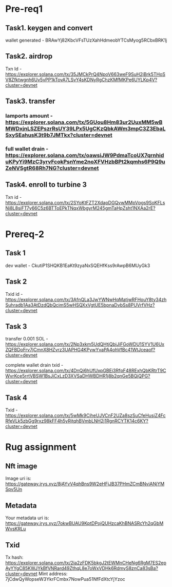 # Pre-req1 
## Task1. keygen and convert 
wallet generated - BRAwYj82KbcVFsTUzXahHdmeobYTCsMyog5RCbxBRK1j
## Task2. airdrop 
Txn Id -  https://explorer.solana.com/tx/35JMCkPrQ4NpoV663weF9SuH2jBrk5THoSV8Zfktwgnh6Uv5vPP1kTovA7LSvY4sKDNyRgChzKMfMKPe6UYLKp4V?cluster=devnet
## Task3. transfer 
### lamports amount - https://explorer.solana.com/tx/5GUou8Hm83ur2UuxMM5wBMWDxjnLSZEPszrRsUY39LPx5UgCKzQbkAWm3mpC3Z3EbaLSxySEahusK3t9b7JMTkx?cluster=devnet
### full wallet drain - https://explorer.solana.com/tx/oawsiJW9PdmaTcoUX7qrnhiduKPyYi9MzC3yrvFcokPsnYme2noXFVHzbBPt2kqmhs6P9Q9uZeNVSgtR68Rh7NG?cluster=devnet
## Task4. enroll to turbine 3 
Txn id - https://explorer.solana.com/tx/2SYoKtFZT2XdapDGQvwMMpVpgs9SoKFLsNi8L8siFT7y66C5z6BTToEPkTNqxWbgyrM245gmTaHpZsht1NXAa2rE?cluster=devnet

# Prereq-2
## Task 1 
dev wallet - CkutiP1SHQKB1EaKt9zyaNxSQEHfKss9rAwpB6MUyGk3
## Task 2 
 Txid id -  https://explorer.solana.com/tx/3AfnQLa3JwYWNwHqMatjwRFHouY8ty34zhSuhradb1Aa3AtDzdQbQcimS5wHSQXxVgtUE5bpnaDvbSs8PUVrfVHz?cluster=devnet
## Task 3
transfer 0.001 SOL -  https://explorer.solana.com/tx/2Np3xkm5UdQHtjQbiJiFGoWDU1SYV1U6UxZQFBDoFrv7jCmnX8HZvrz3UAPHG4KPywYvaPA4ohVfBc41WtJceaof?cluster=devnet

complete wallet drain txid - https://explorer.solana.com/tx/4DnQi6hUfUxpGBEi3RfpF48RExhQbKRtrT9CWvrKce5rrtVBSW1BsJiCxLzD3XVSaDHWBDHR1j8b2qnGe5BQjQPG?cluster=devnet

## Task 4 
Txid - https://explorer.solana.com/tx/5wMk9CiheUJVCnF2UZa8szSuCfeHusiZ4FcRfeVLk5zbGg9rxz98kFF4h5yRjtqhBVmbLNH2j1RgnRCYTK14c6KY?cluster=devnet

# Rug assignment 
## Nft image 
Image uri is: https://gateway.irys.xyz/8jAYvV4qhBns9W2eHFjJB37PHmZCmBNviANjYMSpv5Un

## Metadata
Your metadata uri is: https://gateway.irys.xyz/7okwBUAU9KptDPojQUHzcaKhBNASRcYh2qGbMWvsKRLu

## Txid 
Tx hash: https://explorer.solana.com/tx/2ia2zFDK5bkgJ2tEWMnCHeNg6RgM7ES2epAyYYgC85KWJYkBfVNRard49ZthqL8e7oWxVDHk6RdmvS8znCa83sBa?cluster=devnet
Mint address: 7jCdwQyWopseW3YkrFCmbx7NowPua51NfFdXtcYjYzoc


